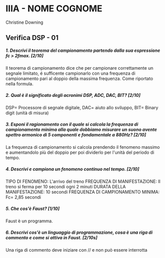 # IIIA - NOME COGNOME
Christine Downing
## Verifica DSP - 01

##### 1. Descrivi il teorema del campionamento partendo dalla sua espressione _fc > 2fmax_. [2/10]
Il teorema di campionamento dice che per campionare correttamente un segnale limitato, é sufficente campionarlo con una frequenza di campionamento pari al doppio della massima frequenza. Come riportato nella formula.

##### 2. Qual è il significato degli acronimi _DSP_, _ADC_, _DAC_, _BIT_? [2/10]
DSP= Processore di segnale digitale, DAC= aiuto allo sviluppo, BIT= Binary digit (unità di misura)


##### 3. Esponi il ragionamento con il quale si calcola la frequenza di campionamento minima alla quale dobbiamo misurare un suono avente spettro armonico di 5 componenti e fondamentale a _880Hz_? [2/10]
La frequenza di campionamento si calcola prendendo il fenomeno massimo e aumentandolo più del doppio per poi dividerlo per l'unità del periodo di tempo. 

##### 4. Descrivi e campiona un fenomeno continuo nel tempo. [2/10]

TIPO DI FENOMENO:
L'arrivo del treno
FREQUENZA DI MANIFESTAZIONE:
Il treno si ferma per 10 secondi ogni 2 minuti
DURATA DELLA MANIFESTAZIONE:
10 secondi
FREQUENZA DI CAMPIONAMENTO MINIMA:
Fc= 2,85 secondi
##### 5. Che cos'è _Faust_? [1/10]
Faust è un programma.

##### 6. Descrivi cos'è un linguaggio di programmazione, cosa è una riga di commento e come si attiva in _Faust_. [2/10s]

Una riga di commento deve iniziare con // e non può essere interrotta
